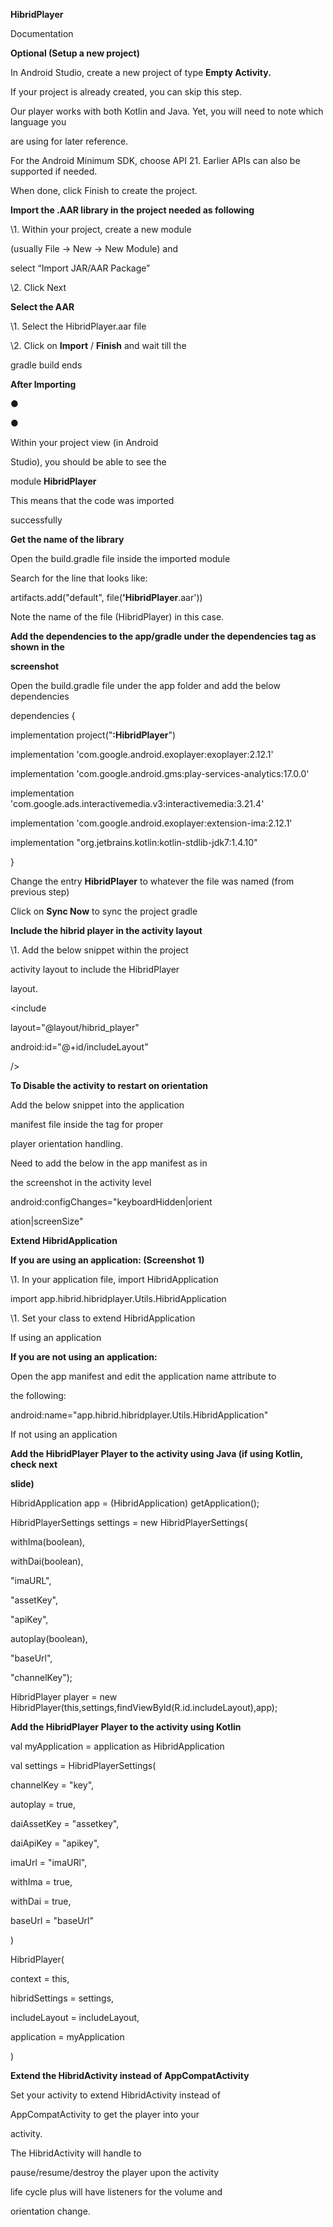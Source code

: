 

**HibridPlayer**

Documentation





**Optional (Setup a new project)**

In Android Studio, create a new project of type **Empty Activity.**

If your project is already created, you can skip this step.

Our player works with both Kotlin and Java. Yet, you will need to note which language you

are using for later reference.

For the Android Minimum SDK, choose API 21. Earlier APIs can also be supported if needed.

When done, click Finish to create the project.





**Import the .AAR library in the project needed as following**

\1. Within your project, create a new module

(usually File -> New -> New Module) and

select “Import JAR/AAR Package”

\2. Click Next





**Select the AAR**

\1. Select the HibridPlayer.aar file

\2. Click on **Import** / **Finish** and wait till the

gradle build ends





**After Importing**

●

●

Within your project view (in Android

Studio), you should be able to see the

module **HibridPlayer**

This means that the code was imported

successfully





**Get the name of the library**

Open the build.gradle file inside the imported module

Search for the line that looks like:

artifacts.add("default", file(**'HibridPlayer**.aar'))

Note the name of the file (HibridPlayer) in this case.





**Add the dependencies to the app/gradle under the dependencies tag as shown in the**

**screenshot**

Open the build.gradle file under the app folder and add the below dependencies

dependencies {

implementation project("**:HibridPlayer**")

implementation 'com.google.android.exoplayer:exoplayer:2.12.1'

implementation 'com.google.android.gms:play-services-analytics:17.0.0'

implementation 'com.google.ads.interactivemedia.v3:interactivemedia:3.21.4'

implementation 'com.google.android.exoplayer:extension-ima:2.12.1'

implementation "org.jetbrains.kotlin:kotlin-stdlib-jdk7:1.4.10"

}

Change the entry **HibridPlayer** to whatever the file was named (from previous step)

Click on **Sync Now** to sync the project gradle





**Include the hibrid player in the activity layout**

\1. Add the below snippet within the project

activity layout to include the HibridPlayer

layout.

<include

layout="@layout/hibrid\_player"

android:id="@+id/includeLayout"

/>





**To Disable the activity to restart on orientation**

Add the below snippet into the application

manifest file inside the <activity> tag for proper

player orientation handling.

Need to add the below in the app manifest as in

the screenshot in the activity level

android:configChanges="keyboardHidden|orient

ation|screenSize"





**Extend HibridApplication**

**If you are using an application: (Screenshot 1)**

\1. In your application file, import HibridApplication

import app.hibrid.hibridplayer.Utils.HibridApplication

\1. Set your class to extend HibridApplication

If using an application

**If you are not using an application:**

Open the app manifest and edit the application name attribute to

the following:

android:name="app.hibrid.hibridplayer.Utils.HibridApplication"

If not using an application





**Add the HibridPlayer Player to the activity using Java (if using Kotlin, check next**

**slide)**

HibridApplication app = (HibridApplication) getApplication();

HibridPlayerSettings settings = new HibridPlayerSettings(

withIma(boolean),

withDai(boolean),

"imaURL",

"assetKey",

"apiKey",

autoplay(boolean),

"baseUrl",

"channelKey");

HibridPlayer player = new HibridPlayer(this,settings,findViewById(R.id.includeLayout),app);





**Add the HibridPlayer Player to the activity using Kotlin**

val myApplication = application as HibridApplication

val settings = HibridPlayerSettings(

channelKey = "key",

autoplay = true,

daiAssetKey = "assetkey",

daiApiKey = "apikey",

imaUrl = "imaURl",

withIma = true,

withDai = true,

baseUrl = "baseUrl"

)

HibridPlayer(

context = this,

hibridSettings = settings,

includeLayout = includeLayout,

application = myApplication

)





**Extend the HibridActivity instead of AppCompatActivity**

Set your activity to extend HibridActivity instead of

AppCompatActivity to get the player into your

activity.

The HibridActivity will handle to

pause/resume/destroy the player upon the activity

life cycle plus will have listeners for the volume and

orientation change.

